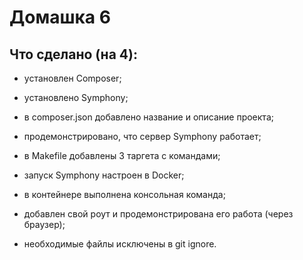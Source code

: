 # Домашка 6
## Что сделано (на 4):

* установлен Composer;
* установлено Symphony;
* в composer.json добавлено название и описание проекта;
* продемонстрировано, что сервер Symphony работает;

* в Makefile добавлены 3 таргета с командами;
* запуск Symphony настроен в Docker;
* в контейнере выполнена консольная команда;
* добавлен свой роут и продемонстрирована его работа (через браузер);
* необходимые файлы исключены в git ignore.
